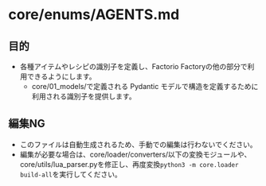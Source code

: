 # core/enums/AGENTS.md

## 目的
* 各種アイテムやレシピの識別子を定義し、Factorio Factoryの他の部分で利用できるようにします。
  - core/01_models/で定義される Pydantic モデルで構造を定義するために利用される識別子を提供します。

## 編集NG
* このファイルは自動生成されるため、手動での編集は行わないでください。
* 編集が必要な場合は、core/loader/converters/以下の変換モジュールや、core/utils/lua_parser.pyを修正し、再度変換`python3 -m core.loader build-all`を実行してください。